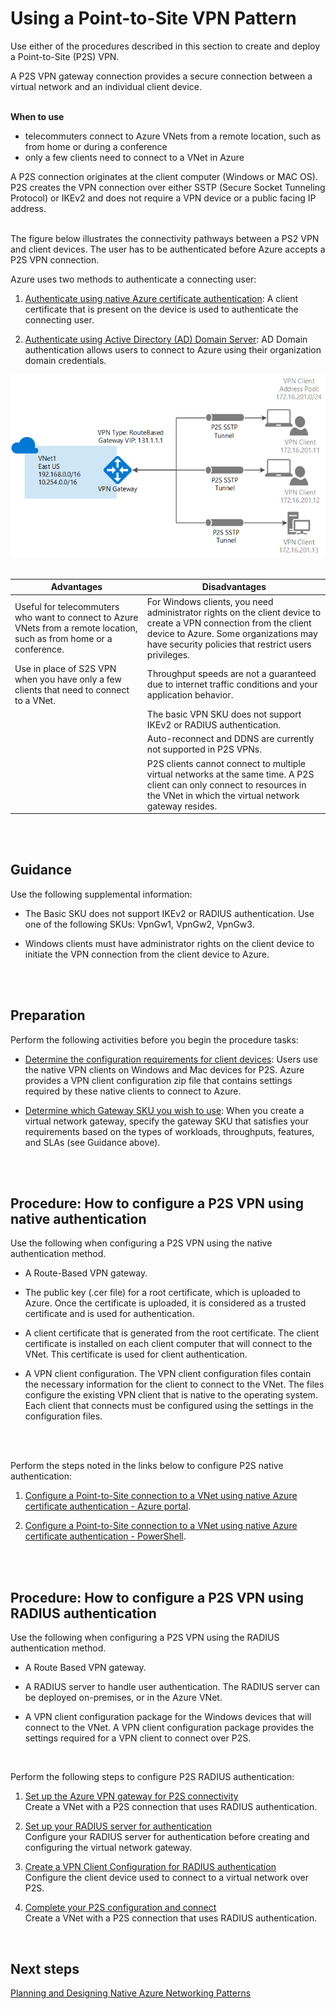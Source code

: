 # Using a Point-to-Site VPN Pattern

Use either of the procedures described in this section to create and deploy a Point-to-Site (P2S) VPN. 
<br />

A P2S VPN gateway connection provides a secure connection between a virtual network and an individual client device. 
<br />
<br />

**When to use**
- telecommuters connect to Azure VNets from a remote location, such as from home or during a conference
- only a few clients need to connect to a VNet in Azure

A P2S connection originates at the client computer (Windows or MAC OS). P2S creates the VPN connection over either SSTP (Secure Socket Tunneling Protocol) or IKEv2 and does not require a VPN device or a public facing IP address.
<br />
<br />

The figure below illustrates the connectivity pathways between a PS2 VPN and client devices. The user has to be authenticated before Azure accepts a P2S VPN connection. 

Azure uses two methods to authenticate a connecting user:

1. [Authenticate using native Azure certificate authentication](https://docs.microsoft.com/en-us/azure/vpn-gateway/point-to-site-about#authenticate-using-native-azure-certificate-authentication):  A client certificate that is present on the device is used to authenticate the connecting user.
	
2. [Authenticate using Active Directory (AD) Domain Server](https://docs.microsoft.com/en-us/azure/vpn-gateway/point-to-site-about#authenticate-using-active-directory-ad-domain-server):  AD Domain authentication allows users to connect to Azure using their organization domain credentials. 

![P2S-VPN-Pattern](https://github.com/alvarovitta/Azure-Networking/blob/master/images/P2S-VPN-Pattern.png)
<br />
<br />

| Advantages        | Disadvantages           |
| ------------- |---------------|
|Useful for telecommuters who want to connect to Azure VNets from a remote location, such as from home or a conference.| For Windows clients, you need administrator rights on the client device to create a VPN connection from the client device to Azure. Some organizations may have security policies that restrict users privileges.
|Use in place of S2S VPN when you have only a few clients that need to connect to a VNet.| 	Throughput speeds are not a guaranteed due to internet traffic conditions and your application behavior.|
|	|The basic VPN SKU does not support IKEv2 or RADIUS authentication.|
|	|Auto-reconnect and DDNS are currently not supported in P2S VPNs.|
|	|P2S clients cannot connect to multiple virtual networks at the same time. A P2S client can only connect to resources in the VNet in which the virtual network gateway resides.|
<br />
<br />

## Guidance
Use the following supplemental information:

- The Basic SKU does not support IKEv2 or RADIUS authentication. Use one of the following SKUs: VpnGw1, VpnGw2, VpnGw3. 
	
- Windows clients must have administrator rights on the client device to initiate the VPN connection from the client device to Azure.
<br />
<br />


## Preparation
Perform the following activities before you begin the procedure tasks: 
	
- [Determine the configuration requirements for client devices](https://docs.microsoft.com/en-us/azure/vpn-gateway/point-to-site-about#configuration-requirements-for-client-devices):  Users use the native VPN clients on Windows and Mac devices for P2S. Azure provides a VPN client configuration zip file that contains settings required by these native clients to connect to Azure.
	
- [Determine which Gateway SKU you wish to use](https://docs.microsoft.com/en-us/azure/vpn-gateway/point-to-site-about#gwsku):  When you create a virtual network gateway, specify the gateway SKU that satisfies your requirements based on the types of workloads, throughputs, features, and SLAs (see Guidance above).
<br />
<br />

## Procedure:  How to configure a P2S VPN using native authentication
Use the following when configuring a P2S VPN using the native authentication method.

- A Route-Based VPN gateway.
	
- The public key (.cer file) for a root certificate, which is uploaded to Azure. Once the certificate is uploaded, it is considered as a trusted certificate and is used for authentication.
	
- A client certificate that is generated from the root certificate. The client certificate is installed on each client computer that will connect to the VNet. This certificate is used for client authentication.
	
- A VPN client configuration. The VPN client configuration files contain the necessary information for the client to connect to the VNet. The files configure the existing VPN client that is native to the operating system. Each client that connects must be configured using the settings in the configuration files.
<br />
<br />

Perform the steps noted in the links below to configure P2S native authentication:

1. [Configure a Point-to-Site connection to a VNet using native Azure certificate authentication - Azure portal](https://docs.microsoft.com/en-us/azure/vpn-gateway/vpn-gateway-howto-point-to-site-resource-manager-portal#createvnet).
	
2. [Configure a Point-to-Site connection to a VNet using native Azure certificate authentication - PowerShell](https://docs.microsoft.com/en-us/azure/vpn-gateway/vpn-gateway-howto-point-to-site-rm-ps).
<br />
<br />


## Procedure:  How to configure a P2S VPN using RADIUS authentication
Use the following when configuring a P2S VPN using the RADIUS authentication method.

- A Route Based VPN gateway.
	
- A RADIUS server to handle user authentication. The RADIUS server can be deployed on-premises, or in the Azure VNet.
	
- A VPN client configuration package for the Windows devices that will connect to the VNet. A VPN client configuration package provides the settings required for a VPN client to connect over P2S.
<br />

Perform the following steps to configure P2S RADIUS authentication:
1. [Set up the Azure VPN gateway for P2S connectivity](https://docs.microsoft.com/en-us/azure/vpn-gateway/point-to-site-how-to-radius-ps)   
  Create a VNet with a P2S connection that uses RADIUS authentication.
	
2. [Set up your RADIUS server for authentication](https://docs.microsoft.com/en-us/azure/vpn-gateway/point-to-site-how-to-radius-ps#radius)  
Configure your RADIUS server for authentication before creating and configuring the virtual network gateway.
	
3. [Create a VPN Client Configuration for RADIUS authentication](https://docs.microsoft.com/en-us/azure/vpn-gateway/point-to-site-vpn-client-configuration-radius)  
Configure the client device used to connect to a virtual network over P2S. 
	
4. [Complete your P2S configuration and connect](https://docs.microsoft.com/en-us/azure/vpn-gateway/point-to-site-how-to-radius-ps)  
Create a VNet with a P2S connection that uses RADIUS authentication. 
<br />


## Next steps
[Planning and Designing Native Azure Networking Patterns](https://github.com/alvarovitta/Azure-Networking/blob/master/3.0-Planning-and-Designing-Native-Azure-Networking-Patterns.md)

